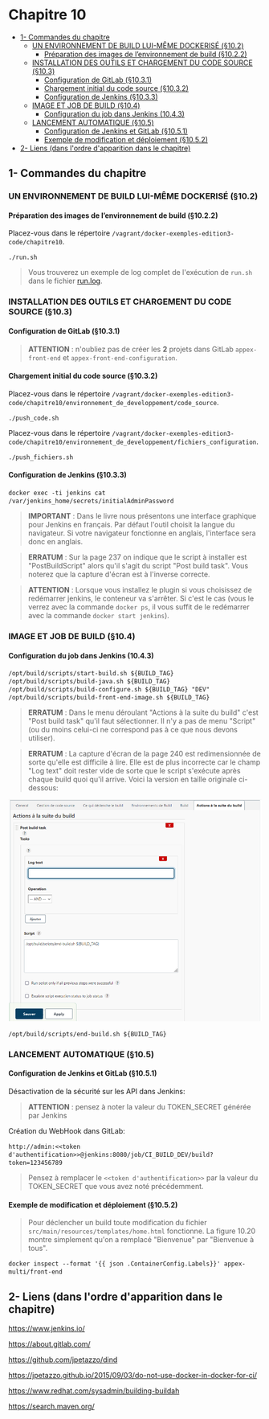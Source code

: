 # Chapitre 10

<!-- TOC depthFrom:2 -->

- [1- Commandes du chapitre](#1--commandes-du-chapitre)
    - [UN ENVIRONNEMENT DE BUILD LUI-MÊME DOCKERISÉ (§10.2)](#un-environnement-de-build-lui-même-dockerisé-§102)
        - [Préparation des images de l’environnement de build (§10.2.2)](#préparation-des-images-de-lenvironnement-de-build-§1022)
    - [INSTALLATION DES OUTILS ET CHARGEMENT DU CODE SOURCE (§10.3)](#installation-des-outils-et-chargement-du-code-source-§103)
        - [Configuration de GitLab (§10.3.1)](#configuration-de-gitlab-§1031)
        - [Chargement initial du code source (§10.3.2)](#chargement-initial-du-code-source-§1032)
        - [Configuration de Jenkins (§10.3.3)](#configuration-de-jenkins-§1033)
    - [IMAGE ET JOB DE BUILD (§10.4)](#image-et-job-de-build-§104)
        - [Configuration du job dans Jenkins (10.4.3)](#configuration-du-job-dans-jenkins-1043)
    - [LANCEMENT AUTOMATIQUE (§10.5)](#lancement-automatique-§105)
        - [Configuration de Jenkins et GitLab (§10.5.1)](#configuration-de-jenkins-et-gitlab-§1051)
        - [Exemple de modification et déploiement (§10.5.2)](#exemple-de-modification-et-déploiement-§1052)
- [2- Liens (dans l'ordre d'apparition dans le chapitre)](#2--liens-dans-lordre-dapparition-dans-le-chapitre)

<!-- /TOC -->

## 1- Commandes du chapitre

### UN ENVIRONNEMENT DE BUILD LUI-MÊME DOCKERISÉ (§10.2)

#### Préparation des images de l’environnement de build (§10.2.2)

Placez-vous dans le répertoire ```/vagrant/docker-exemples-edition3-code/chapitre10```.

```
./run.sh
```
> Vous trouverez un exemple de log complet de l'exécution de ```run.sh``` dans le fichier [run.log](run.log).

### INSTALLATION DES OUTILS ET CHARGEMENT DU CODE SOURCE (§10.3)

#### Configuration de GitLab (§10.3.1)

> **ATTENTION** : n'oubliez pas de créer les **2** projets dans GitLab ```appex-front-end``` et ```appex-front-end-configuration```.

#### Chargement initial du code source (§10.3.2)

Placez-vous dans le répertoire ```/vagrant/docker-exemples-edition3-code/chapitre10/environnement_de_developpement/code_source```.
```
./push_code.sh
```

Placez-vous dans le répertoire ```/vagrant/docker-exemples-edition3-code/chapitre10/environnement_de_developpement/fichiers_configuration```.
```
./push_fichiers.sh
```

#### Configuration de Jenkins (§10.3.3)

```
docker exec -ti jenkins cat /var/jenkins_home/secrets/initialAdminPassword
```

> **IMPORTANT** : Dans le livre nous présentons une interface graphique pour Jenkins en français. Par défaut l'outil choisit la langue du navigateur. Si votre navigateur fonctionne en anglais, l'interface sera donc en anglais.

> **ERRATUM** : Sur la page 237 on indique que le script à installer est "PostBuildScript" alors qu'il s'agit du script "Post build task". Vous noterez que la capture d'écran est à l'inverse correcte.

> **ATTENTION** : Lorsque vous installez le plugin si vous choisissez de redémarrer jenkins, le conteneur va s'arrêter. Si c'est le cas (vous le verrez avec la commande ```docker ps```, il vous suffit de le redémarrer avec la commande ```docker start jenkins```).


### IMAGE ET JOB DE BUILD (§10.4)

#### Configuration du job dans Jenkins (10.4.3)

```
/opt/build/scripts/start-build.sh ${BUILD_TAG}
/opt/build/scripts/build-java.sh ${BUILD_TAG}
/opt/build/scripts/build-configure.sh ${BUILD_TAG} "DEV"
/opt/build/scripts/build-front-end-image.sh ${BUILD_TAG}
```
> **ERRATUM** : Dans le menu déroulant "Actions à la suite du build" c'est "Post build task" qu'il faut sélectionner. Il n'y a pas de menu "Script" (ou du moins celui-ci ne correspond pas à ce que nous devons utiliser).

> **ERRATUM** : La capture d'écran de la page 240 est redimensionnée de sorte qu'elle est difficile à lire. Elle est de plus incorrecte car le champ "Log text" doit rester vide de sorte que le script s'exécute après chaque build quoi qu'il arrive. Voici la version en taille originale ci-dessous:

![Figure-10.13](Figure-10.13.png)

```
/opt/build/scripts/end-build.sh ${BUILD_TAG}
```

### LANCEMENT AUTOMATIQUE (§10.5)

#### Configuration de Jenkins et GitLab (§10.5.1)

Désactivation de la sécurité sur les API dans Jenkins:
> **ATTENTION** : pensez à noter la valeur du TOKEN_SECRET générée par Jenkins

Création du WebHook dans GitLab:
```
http://admin:<<token d'authentification>>@jenkins:8080/job/CI_BUILD_DEV/build?token=123456789
```
> Pensez à remplacer le ```<<token d'authentification>>``` par la valeur du TOKEN_SECRET que vous avez noté précédemment.

#### Exemple de modification et déploiement (§10.5.2)

> Pour déclencher un build toute modification du fichier ```src/main/resources/templates/home.html``` fonctionne. La figure 10.20 montre simplement qu'on a remplacé "Bienvenue" par "Bienvenue à tous".

```
docker inspect --format '{{ json .ContainerConfig.Labels}}' appex-multi/front-end
```

## 2- Liens (dans l'ordre d'apparition dans le chapitre)

https://www.jenkins.io/

https://about.gitlab.com/

https://github.com/jpetazzo/dind

https://jpetazzo.github.io/2015/09/03/do-not-use-docker-in-docker-for-ci/

https://www.redhat.com/sysadmin/building-buildah

https://search.maven.org/

